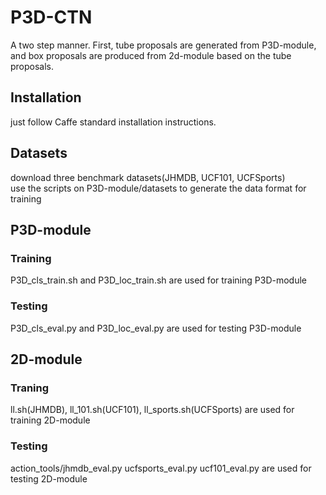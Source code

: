 # P3D-CTN

A two step manner. First, tube proposals are generated from P3D-module, and box proposals are produced from 2d-module based on the tube proposals.
## Installation
just follow Caffe standard installation instructions.

## Datasets
download three benchmark datasets(JHMDB, UCF101, UCFSports)  
use the scripts on P3D-module/datasets to generate the data format for training

## P3D-module
### Training  
P3D_cls_train.sh and P3D_loc_train.sh are used for training P3D-module  
### Testing  
P3D_cls_eval.py and P3D_loc_eval.py are used for testing P3D-module 

## 2D-module
### Traning  
ll.sh(JHMDB), ll_101.sh(UCF101), ll_sports.sh(UCFSports) are used for training 2D-module  
### Testing  
action_tools/jhmdb_eval.py  ucfsports_eval.py  ucf101_eval.py are used for testing 2D-module
